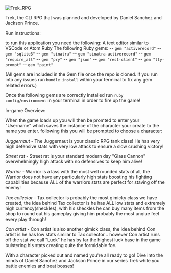 ![Trek_RPG](https://user-images.githubusercontent.com/47403119/62394632-02ff0780-b52b-11e9-9054-4523606c3a75.png)

Trek, the CLI RPG that was planned and developed by Daniel Sanchez and Jackson Prince.

Run instructions:

to run this application you need the following:
A text editor similar to VSCode or Atom
Ruby
The following Ruby gems:
 -- ```gem "activerecord"```
 -- ```gem "sqlite3"```
 -- ```gem "sinatra"```
 -- ```gem "sinatra-activerecord"```
 -- ```gem "require_all"```
 -- ```gem "pry"```
 -- ```gem "json"```
 -- ```gem "rest-client"```
 -- ```gem "tty-prompt"```
 -- ```gem "paint"```

(All gems are included in the Gem file once the repo is cloned. If you run into any issues run ```bundle install``` within your terminal to fix any gem related errors.)

Once the following gems are correctly installed run ```ruby config/environment``` in your terminal in order to fire up the game!



In-game Overview:

When the game loads up you will then be promted to enter your "Username" which saves the instance of the character your create to the name you enter.
following this you will be prompted to choose a character:

 *Juggernaut* - The Juggernaut is your classic RPG tank class! He has very high defensive stats with very low attack to ensure a slow crushing victory!

 *Street rat* - Street rat is your standard modern day "Glass Cannon" overwhelmingly high attack with no defensives to keep him alive!

 *Warrior* - Warrior is a lass with the most well rounded stats of all, the Warrior does not have any particularly high stats boosting his fighting capabilities because ALL of the warriors stats are perfect for staving off the enemy!

 *Tax collector* - Tax collector is probably the most gimicky class we have created, the idea behind Tax collector is he has ALL low stats and extremely high currency(sheckles), with his sheckles he can buy many items from the shop to round out his gameplay giving him probably the most unqiue feel every play through!

*Con artist* - Con artist is also another gimick class, the idea behind Con artist is he has low stats similar to Tax collector... however Con artist runs off the stat we call "Luck" he has by far the highest luck base in the game bulstering his stats creating quite the formidable foe.

With a character picked out and named you're all ready to go! Dive into the minds of Daniel Sanchez and Jackson Prince in our series Trek while you battle enemies and beat bosses!
